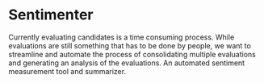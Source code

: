 # Sentimenter
Currently evaluating candidates is a time consuming process. While evaluations are still something that has to be done by people, we want to streamline and automate the process of consolidating multiple evaluations and generating an analysis of the evaluations. An automated sentiment measurement tool and summarizer.
